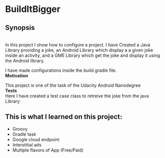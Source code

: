 # BuildItBigger

## Synopsis
<br/>
 In this project I show how to configure a project. I have Created a Java Library providing a joke, an Android Library which display a
 a given joke inside an activity, and a GME Library which get the joke and display it using the Android library.
 
 I have made configurations inside the build.gradle file.<br/>
**Motivation**

This project is one of the task of the Udacity Android Nanodegree
<br/>
**Tests**
<br/>
Here I have created a test case class to retreive the joke from the java Library
<br/>

## This is what I learned on this project:

- Groovy 
- Gradle task
- Google cloud endpoint
- Interstitial ads
- Multiple flavors of App (Free/Paid)


